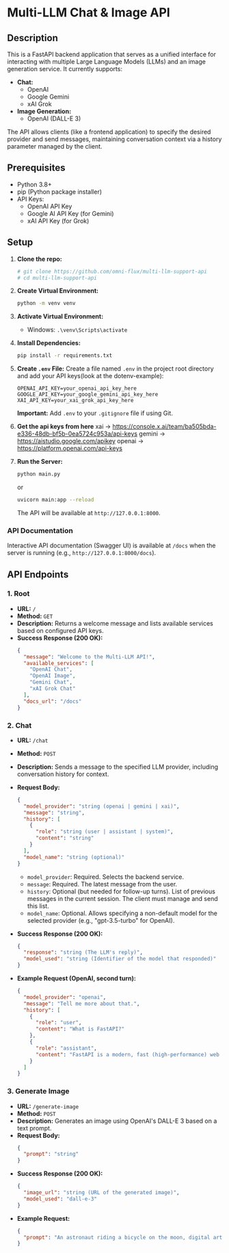# Multi-LLM Chat & Image API

## Description

This is a FastAPI backend application that serves as a unified interface for interacting with multiple Large Language Models (LLMs) and an image generation service. It currently supports:

*   **Chat:**
    *   OpenAI 
    *   Google Gemini 
    *   xAI Grok 
*   **Image Generation:**
    *   OpenAI (DALL-E 3)

The API allows clients (like a frontend application) to specify the desired provider and send messages, maintaining conversation context via a history parameter managed by the client.

## Prerequisites

*   Python 3.8+
*   pip (Python package installer)
*   API Keys:
    *   OpenAI API Key
    *   Google AI API Key (for Gemini)
    *   xAI API Key (for Grok)

## Setup

1.  **Clone the repo:** 
    ```bash
    # git clone https://github.com/omni-flux/multi-llm-support-api
    # cd multi-llm-support-api
    ```

2.  **Create Virtual Environment:**
    ```bash
    python -m venv venv
    ```

3.  **Activate Virtual Environment:**
    *   Windows: `.\venv\Scripts\activate`

4.  **Install Dependencies:**
    ```bash
    pip install -r requirements.txt
    ```

5.  **Create `.env` File:**
    Create a file named `.env` in the project root directory and add your API keys(look at the dotenv-example):
    ```.env
    OPENAI_API_KEY=your_openai_api_key_here
    GOOGLE_API_KEY=your_google_gemini_api_key_here
    XAI_API_KEY=your_xai_grok_api_key_here
    ```
    **Important:** Add `.env` to your `.gitignore` file if using Git.

6.  **Get the api keys from here**
    xai -> https://console.x.ai/team/ba505bda-e336-48db-bf5b-0ea5724c953a/api-keys
    gemini -> https://aistudio.google.com/apikey
    openai -> https://platform.openai.com/api-keys

7.  **Run the Server:**
    
    ```bash
    python main.py
    ```
    or
    ```bash
    uvicorn main:app --reload
    ```
    The API will be available at `http://127.0.0.1:8000`.

### API Documentation
Interactive API documentation (Swagger UI) is available at `/docs` 
when the server is running (e.g., `http://127.0.0.1:8000/docs`).

## API Endpoints
### 1. Root

*   **URL:** `/`
*   **Method:** `GET`
*   **Description:** Returns a welcome message and lists available services based on configured API keys.
*   **Success Response (200 OK):**
    ```json
    {
      "message": "Welcome to the Multi-LLM API!",
      "available_services": [
        "OpenAI Chat",
        "OpenAI Image",
        "Gemini Chat",
        "xAI Grok Chat"
      ],
      "docs_url": "/docs"
    }
    ```
    
### 2. Chat

*   **URL:** `/chat`
*   **Method:** `POST`
*   **Description:** Sends a message to the specified LLM provider, including conversation history for context.
*   **Request Body:**
    ```json
    {
      "model_provider": "string (openai | gemini | xai)",
      "message": "string",
      "history": [
        {
          "role": "string (user | assistant | system)",
          "content": "string"
        }
      ],
      "model_name": "string (optional)"
    }
    ```
    *   `model_provider`: Required. Selects the backend service.
    *   `message`: Required. The latest message from the user.
    *   `history`: Optional (but needed for follow-up turns). List of previous messages in the current session. The client must manage and send this list.
    *   `model_name`: Optional. Allows specifying a non-default model for the selected provider (e.g., "gpt-3.5-turbo" for OpenAI).

*   **Success Response (200 OK):**
    ```json
    {
      "response": "string (The LLM's reply)",
      "model_used": "string (Identifier of the model that responded)"
    }
    ```
*   **Example Request (OpenAI, second turn):**
    ```json
    {
      "model_provider": "openai",
      "message": "Tell me more about that.",
      "history": [
        {
          "role": "user",
          "content": "What is FastAPI?"
        },
        {
          "role": "assistant",
          "content": "FastAPI is a modern, fast (high-performance) web framework for building APIs with Python 3.7+ based on standard Python type hints."
        }
      ]
    }
    ```

### 3. Generate Image

*   **URL:** `/generate-image`
*   **Method:** `POST`
*   **Description:** Generates an image using OpenAI's DALL-E 3 based on a text prompt.
*   **Request Body:**
    ```json
    {
      "prompt": "string"
    }
    ```
*   **Success Response (200 OK):**
    ```json
    {
      "image_url": "string (URL of the generated image)",
      "model_used": "dall-e-3"
    }
    ```
*   **Example Request:**
    ```json
    {
      "prompt": "An astronaut riding a bicycle on the moon, digital art"
    }
    ```
